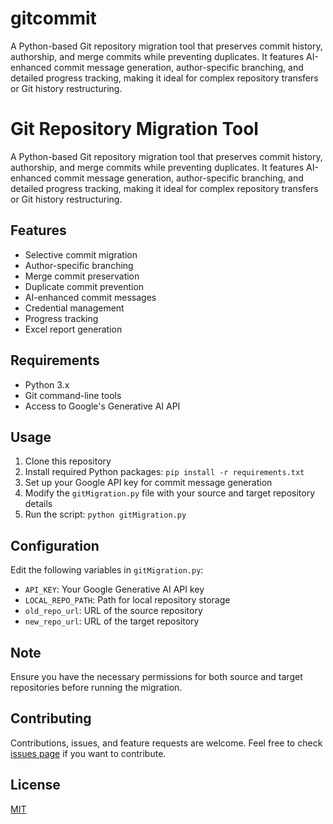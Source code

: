 # gitcommit
A Python-based Git repository migration tool that preserves commit history, authorship, and merge commits while preventing duplicates. It features AI-enhanced commit message generation, author-specific branching, and detailed progress tracking, making it ideal for complex repository transfers or Git history restructuring.
# Git Repository Migration Tool

A Python-based Git repository migration tool that preserves commit history, authorship, and merge commits while preventing duplicates. It features AI-enhanced commit message generation, author-specific branching, and detailed progress tracking, making it ideal for complex repository transfers or Git history restructuring.

## Features

- Selective commit migration
- Author-specific branching
- Merge commit preservation
- Duplicate commit prevention
- AI-enhanced commit messages
- Credential management
- Progress tracking
- Excel report generation

## Requirements

- Python 3.x
- Git command-line tools
- Access to Google's Generative AI API

## Usage

1. Clone this repository
2. Install required Python packages: `pip install -r requirements.txt`
3. Set up your Google API key for commit message generation
4. Modify the `gitMigration.py` file with your source and target repository details
5. Run the script: `python gitMigration.py`

## Configuration

Edit the following variables in `gitMigration.py`:

- `API_KEY`: Your Google Generative AI API key
- `LOCAL_REPO_PATH`: Path for local repository storage
- `old_repo_url`: URL of the source repository
- `new_repo_url`: URL of the target repository

## Note

Ensure you have the necessary permissions for both source and target repositories before running the migration.

## Contributing

Contributions, issues, and feature requests are welcome. Feel free to check [issues page](https://github.com/yourusername/your-repo-name/issues) if you want to contribute.

## License

[MIT](https://choosealicense.com/licenses/mit/)
